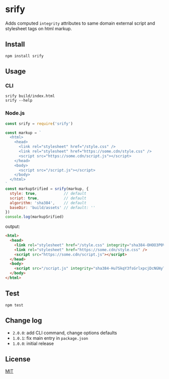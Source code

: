 # srify

Adds computed `integrity` attributes to same domain external script and stylesheet tags on html markup.

## Install

```
npm install srify
```

## Usage

### CLI

```
srify build/index.html
srify --help
```

### Node.js

```javascript
const srify = require('srify')

const markup = `
  <html>
    <head>
      <link rel="stylesheet" href="/style.css" />
      <link rel="stylesheet" href="https://some.cdn/style.css" />
      <script src="https://some.cdn/script.js"></script>
    </head>
    <body>
      <script src="/script.js"></script>
    </body>
  </html>
`
const markupSrified = srify(markup, {
  style: true,            // default
  script: true,           // default
  algorithm: 'sha384',    // default
  baseDir: 'build/assets' // default: ''
})
console.log(markupSrified)
```

output:
```html
<html>
  <head>
    <link rel="stylesheet" href="/style.css" integrity="sha384-OHOO3P0V8mBnd24oTanI8YyewsyftnJMiEZs6HkCBi+OwqzBuXhdF/2SkMK4BIGZ" />
    <link rel="stylesheet" href="https://some.cdn/style.css" />
    <script src="https://some.cdn/script.js"></script>
  </head>
  <body>
    <script src="/script.js" integrity="sha384-Hu7SkqY3fsGrlxpcjDcNGNyTFizFfXWWga1eZACsk/MGVg1IUN/4VtNQb+fi7hrd"></script>
  </body>
</html>
```

## Test

```
npm test
```

## Change log

* `2.0.0`: add CLI command, change options defaults
* `1.0.1`: fix main entry in `package.json`
* `1.0.0`: initial release

## License

[MIT](LICENSE)
